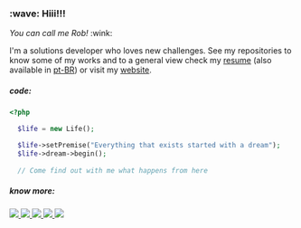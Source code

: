 <h3> :wave: <b>Hiii!!!</b></h3>
<p><i>You can call me Rob!</i> :wink: </p>

<p>
  I'm a solutions developer who loves new challenges. 
  See my repositories to know some of my works and to a general view 
  check my <a href="CV_RobsonGomes_Dev(EN).pdf">resume</a> (also available in <a href="CV_RobsonGomes_Dev(PT).pdf">pt-BR</a>) or visit my <a href="https://robsongomes.me">website</a>.</p>
</p>

<h5>code:</h5>

```php
<?php

  $life = new Life();

  $life->setPremise("Everything that exists started with a dream");
  $life->dream->begin(); 
  
  // Come find out with me what happens from here
```

<h5>know more:</h5>

<a href="https://github.com/rob-ec/rob-ec/raw/main/CV_RobsonGomes_Dev(EN).pdf" target="_blank">
  <img src="https://img.shields.io/badge/Download_Resume-289C6A?style=for-the-badge&logo=DocuSign&logoColor=white" />
</a>

<a href="https://www.linkedin.com/in/robson-m-gomes/" target="_blank">
  <img src="https://img.shields.io/badge/Linkedin-0A66C2?style=for-the-badge&logo=Linkedin&logoColor=white" />
</a>

<a href="https://gitlab.com/rob-ec" target="_blank">
  <img src="https://img.shields.io/badge/GitLab-FC6D26?style=for-the-badge&logo=GitLab&logoColor=white" />
</a>

<a href="https://leetcode.com/u/rob-ec/" target="_blank">
  <img src="https://img.shields.io/badge/LeetCode-FFA116?style=for-the-badge&logo=LeetCode&logoColor=FFFFFF" />
</a>

<a href="http://lattes.cnpq.br/6506282888397064" target="_blank">
  <img src="https://img.shields.io/badge/Lattes-1F2D4A?style=for-the-badge" />
</a>

